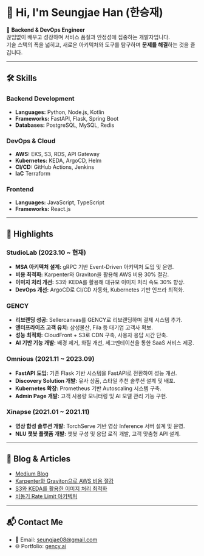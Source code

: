 # 👋 Hi, I'm Seungjae Han (한승재)

🚀 **Backend & DevOps Engineer**  
끊임없이 배우고 성장하며 서비스 품질과 안정성에 집중하는 개발자입니다.  
기술 스택의 폭을 넓히고, 새로운 아키텍처와 도구를 탐구하며 **문제를 해결**하는 것을 즐깁니다.

---

## 🛠 Skills

### **Backend Development**
- **Languages:** Python, Node.js, Kotlin  
- **Frameworks:** FastAPI, Flask, Spring Boot  
- **Databases:** PostgreSQL, MySQL, Redis  

### **DevOps & Cloud**
- **AWS:** EKS, S3, RDS, API Gateway  
- **Kubernetes:** KEDA, ArgoCD, Helm  
- **CI/CD:** GitHub Actions, Jenkins
- **IaC** Terraform

### **Frontend**
- **Languages:** JavaScript, TypeScript  
- **Frameworks:** React.js  

---

## 🌟 Highlights

### **StudioLab (2023.10 ~ 현재)**
- **MSA 아키텍처 설계:** gRPC 기반 Event-Driven 아키텍처 도입 및 운영.  
- **비용 최적화:** Karpenter와 Graviton을 활용해 AWS 비용 30% 절감.  
- **이미지 처리 개선:** S3와 KEDA를 활용해 대규모 이미지 처리 속도 30% 향상.  
- **DevOps 개선:** ArgoCD로 CI/CD 자동화, Kubernetes 기반 인프라 최적화.

### **GENCY**
- **리브랜딩 성공:** Sellercanvas를 GENCY로 리브랜딩하며 결제 시스템 추가.  
- **엔터프라이즈 고객 유치:** 삼성물산, Fila 등 대기업 고객사 확보.  
- **성능 최적화:** CloudFront + S3로 CDN 구축, 사용자 응답 시간 단축.  
- **AI 기반 기능 개발:** 배경 제거, 화질 개선, 세그멘테이션을 통한 SaaS 서비스 제공.

### **Omnious (2021.11 ~ 2023.09)**
- **FastAPI 도입:** 기존 Flask 기반 시스템을 FastAPI로 전환하여 성능 개선.  
- **Discovery Solution 개발:** 유사 상품, 스타일 추천 솔루션 설계 및 배포.  
- **Kubernetes 확장:** Prometheus 기반 Autoscaling 시스템 구축.  
- **Admin Page 개발:** 고객 사용량 모니터링 및 AI 모델 관리 기능 구현.

### **Xinapse (2021.01 ~ 2021.11)**
- **영상 합성 솔루션 개발:** TorchServe 기반 영상 Inference 서버 설계 및 운영.  
- **NLU 챗봇 플랫폼 개발:** 챗봇 구성 및 응답 로직 개발, 고객 맞춤형 API 설계.  

---

## 📖 Blog & Articles
- [Medium Blog](https://medium.com/@seungjae08)  
- [Karpenter와 Graviton으로 AWS 비용 절감](https://buly.kr/GZwo1VE)  
- [S3와 KEDA를 활용한 이미지 처리 최적화](https://buly.kr/1xxublO)  
- [비동기 Rate Limit 아키텍처](https://medium.com/@seungjae08/비동기-rate-limit-architecture-eb5bb9a066b7)  

---

## 📬 Contact Me
- 📧 Email: [seungjae08@gmail.com](mailto:seungjae08@gmail.com)  
- 🌐 Portfolio: [gency.ai](https://gency.ai)  
